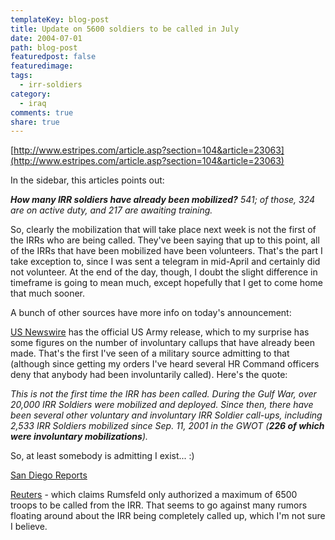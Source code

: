 ```yaml
---
templateKey: blog-post
title: Update on 5600 soldiers to be called in July
date: 2004-07-01
path: blog-post
featuredpost: false
featuredimage:
tags:
  - irr-soldiers
category:
  - iraq
comments: true
share: true
---
```


[http://www.estripes.com/article.asp?section=104&article=23063](http://www.estripes.com/article.asp?section=104&article=23063)

In the sidebar, this articles points out:

**_How many IRR soldiers have already been mobilized?_** _541; of those, 324 are on active duty, and 217 are awaiting training._

So, clearly the mobilization that will take place next week is not the first of the IRRs who are being called. They've been saying that up to this point, all of the IRRs that have been mobilized have been volunteers. That's the part I take exception to, since I was sent a telegram in mid-April and certainly did not volunteer. At the end of the day, though, I doubt the slight difference in timeframe is going to mean much, except hopefully that I get to come home that much sooner.

A bunch of other sources have more info on today's announcement:

[US Newswire](http://releases.usnewswire.com/GetRelease.asp?id=156-06302004) has the official US Army release, which to my surprise has some figures on the number of involuntary callups that have already been made. That's the first I've seen of a military source admitting to that (although since getting my orders I've heard several HR Command officers deny that anybody had been involuntarily called). Here's the quote:

_This is not the first time the IRR has been called. During the Gulf War, over 20,000 IRR Soldiers were mobilized and deployed. Since then, there have been several other voluntary and involuntary IRR Soldier call-ups, including 2,533 IRR Soldiers mobilized since Sep. 11, 2001 in the GWOT (**226 of which were involuntary mobilizations**)._

So, at least somebody is admitting I exist... :)

[San Diego Reports](http://www.signonsandiego.com/news/military/20040630-9999-1n30callup.html)

[Reuters](http://www.reuters.com/newsArticle.jhtml?type=domesticNews&storyID=5559239) \- which claims Rumsfeld only authorized a maximum of 6500 troops to be called from the IRR. That seems to go against many rumors floating around about the IRR being completely called up, which I'm not sure I believe.
